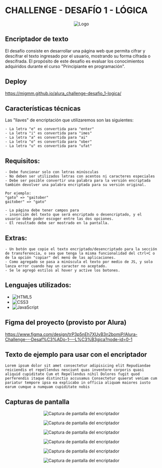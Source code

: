 # CHALLENGE - DESAFÍO 1 - LÓGICA
<p align="center">
    <img src="https://github.com/migmm/alura_challenge-desafio_1-logica/blob/main/assets/aluraoracle.png" alt="Logo"/>
</p>

## Encriptador de texto

El desafío consiste en desarrollar una página web que permita cifrar y descifrar el texto ingresado por el usuario, mostrando su forma cifrada o descifrada. El propósito de este desafío es evaluar los conocimientos adquiridos durante el curso "Principiante en programación".

## Deploy

https://migmm.github.io/alura_challenge-desafio_1-logica/

## Características técnicas

Las "llaves" de encriptación que utilizaremos son las siguientes:

    - La letra "e" es convertida para "enter"
    - La letra "i" es convertida para "imes"
    - La letra "a" es convertida para "ai"
    - La letra "o" es convertida para "ober"
    - La letra "u" es convertida para "ufat"

## Requisitos:

    - Debe funcionar solo con letras minúsculas
    - No deben ser utilizados letras con acentos ni caracteres especiales
    - Debe ser posible convertir una palabra para la versión encriptada también devolver una palabra encriptada para su versión original.

    Por ejemplo:
    "gato" => "gaitober"
    gaitober" => "gato"

    - La página debe tener campos para
    - inserción del texto que será encriptado o desencriptado, y el usuario debe poder escoger entre las dos opciones.
    - El resultado debe ser mostrado en la pantalla.

## Extras:
    - Un botón que copie el texto encriptado/desencriptado para la sección de transferencia, o sea que tenga la misma funcionalidad del ctrl+C o de la opción "copiar" del menú de las aplicaciones.
    - Como agregado se pasa a minúscula el texto por medio de JS, y solo lanza error cuando hay un caracter no aceptado.
    - Se le agregó estilos al hover y active los botones.

## Lenguajes utilizados:

* ![HTML5](https://img.shields.io/badge/html5-%23E34F26.svg?style=for-the-badge&logo=html5&logoColor=white)
* ![CSS3](https://img.shields.io/badge/css3-%231572B6.svg?style=for-the-badge&logo=css3&logoColor=white)
* ![JavaScript](https://img.shields.io/badge/javascript-%23323330.svg?style=for-the-badge&logo=javascript&logoColor=%23F7DF1E)

## Figma del proyecto (provisto por Alura)

https://www.figma.com/design/trP3p5nEh7XUyB3n2bomjP/Alura-Challenge---Desaf%C3%ADo-1---L%C3%B3gica?node-id=0-1


## Texto de ejemplo para usar con el encriptador

    Lorem ipsum dolor sit amet consectetur adipisicing elit Repudiandae reiciendis et repellendus nesciunt quas inventore corporis quasi aliquid cupiditate Cum et Repellendus nihil Dolores fugit quod perferendis itaque distinctio accusamus Consectetur quaerat veniam cum pariatur tempore ipsa ea explicabo in officia aliquam maiores iusto earum cumque a numquam cupiditate nobis

## Capturas de pantalla

<p align="center">
    <img src="https://github.com/migmm/alura_challenge-desafio_1-logica/blob/main/assets/encriptador-mobile_1.png" alt="Captura de pantalla del encriptador"/>
</p>

<p align="center">
    <img src="https://github.com/migmm/alura_challenge-desafio_1-logica/blob/main/assets/encriptador-mobile_2.png" alt="Captura de pantalla del encriptador"/>
</p>

<p align="center">
    <img src="https://github.com/migmm/alura_challenge-desafio_1-logica/blob/main/assets/encriptador-tablet_1.png" alt="Captura de pantalla del encriptador"/>
</p>

<p align="center">
    <img src="https://github.com/migmm/alura_challenge-desafio_1-logica/blob/main/assets/encriptador-tablet_2.png" alt="Captura de pantalla del encriptador"/>
</p>

<p align="center">
    <img src="https://github.com/migmm/alura_challenge-desafio_1-logica/blob/main/assets/encriptador-pc_1.png" alt="Captura de pantalla del encriptador"/>
</p>

<p align="center">
    <img src="https://github.com/migmm/alura_challenge-desafio_1-logica/blob/main/assets/encriptador-pc_2.png" alt="Captura de pantalla del encriptador"/>
</p>